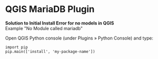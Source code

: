 <h1>QGIS MariaDB Plugin</h1>
<b> Solution to Initial Install Error for no models in QGIS</b> <br>
Example "No Module called mariadb" <br>

Open QGIS Python console (under Plugins » Python Console) and type:


```{python}
import pip
pip.main(['install', 'my-package-name'])
```
